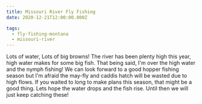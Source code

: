 ```yaml
---
title: Missouri River Fly Fishing
date: 2020-12-21T12:00:00.000Z

tags:
  - fly-fishing-montana
  - missouri-river
---
```


Lots of water, Lots of big browns! The river has been plenty high this year, high water makes for some big fish. That being said, I'm over the high water and the nymph fishing! We can look forward to a good hopper fishing season but I'm afraid the may-fly and caddis hatch will be wasted due to high flows. If you waited to long to make plans this season, that might be a good thing. Lets hope the water drops and the fish rise. Until then we will just keep catching these!
